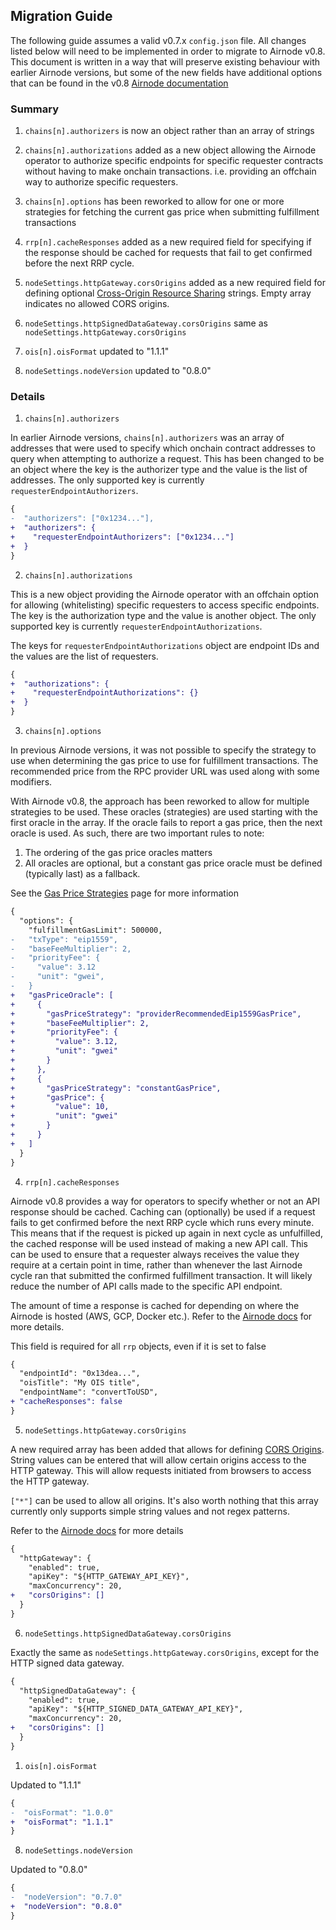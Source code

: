 ## Migration Guide

The following guide assumes a valid v0.7.x `config.json` file. All changes
listed below will need to be implemented in order to migrate to Airnode v0.8.
This document is written in a way that will preserve existing behaviour with
earlier Airnode versions, but some of the new fields have additional options
that can be found in the v0.8
[Airnode documentation](https://docs.api3.org/airnode/v0.8/)

### Summary

1. `chains[n].authorizers` is now an object rather than an array of strings

2. `chains[n].authorizations` added as a new object allowing the Airnode
   operator to authorize specific endpoints for specific requester contracts
   without having to make onchain transactions. i.e. providing an offchain way
   to authorize specific requesters.

3. `chains[n].options` has been reworked to allow for one or more strategies for
   fetching the current gas price when submitting fulfillment transactions

4. `rrp[n].cacheResponses` added as a new required field for specifying if the
   response should be cached for requests that fail to get confirmed before the
   next RRP cycle.

5. `nodeSettings.httpGateway.corsOrigins` added as a new required field for
   defining optional
   [Cross-Origin Resource Sharing](https://developer.mozilla.org/en-US/docs/Web/HTTP/CORS)
   strings. Empty array indicates no allowed CORS origins.

6. `nodeSettings.httpSignedDataGateway.corsOrigins` same as
   `nodeSettings.httpGateway.corsOrigins`

7. `ois[n].oisFormat` updated to "1.1.1"

8. `nodeSettings.nodeVersion` updated to "0.8.0"

### Details

1. `chains[n].authorizers`

In earlier Airnode versions, `chains[n].authorizers` was an array of addresses
that were used to specify which onchain contract addresses to query when
attempting to authorize a request. This has been changed to be an object where
the key is the authorizer type and the value is the list of addresses. The only
supported key is currently `requesterEndpointAuthorizers`.

```diff
{
-  "authorizers": ["0x1234..."],
+  "authorizers": {
+    "requesterEndpointAuthorizers": ["0x1234..."]
+  }
}
```

2. `chains[n].authorizations`

This is a new object providing the Airnode operator with an offchain option for
allowing (whitelisting) specific requesters to access specific endpoints. The
key is the authorization type and the value is another object. The only
supported key is currently `requesterEndpointAuthorizations`.

The keys for `requesterEndpointAuthorizations` object are endpoint IDs and the
values are the list of requesters.

```diff
{
+  "authorizations": {
+    "requesterEndpointAuthorizations": {}
+  }
}
```

3. `chains[n].options`

In previous Airnode versions, it was not possible to specify the strategy to use
when determining the gas price to use for fulfillment transactions. The
recommended price from the RPC provider URL was used along with some modifiers.

With Airnode v0.8, the approach has been reworked to allow for multiple
strategies to be used. These oracles (strategies) are used starting with the
first oracle in the array. If the oracle fails to report a gas price, then the
next oracle is used. As such, there are two important rules to note:

1. The ordering of the gas price oracles matters
2. All oracles are optional, but a constant gas price oracle must be defined
   (typically last) as a fallback.

See the
[Gas Price Strategies](https://docs.api3.org/airnode/v0.8/concepts/gas-prices.html)
page for more information

```diff
{
  "options": {
    "fulfillmentGasLimit": 500000,
-   "txType": "eip1559",
-   "baseFeeMultiplier": 2,
-   "priorityFee": {
-     "value": 3.12
-     "unit": "gwei",
-   }
+   "gasPriceOracle": [
+     {
+       "gasPriceStrategy": "providerRecommendedEip1559GasPrice",
+       "baseFeeMultiplier": 2,
+       "priorityFee": {
+         "value": 3.12,
+         "unit": "gwei"
+       }
+     },
+     {
+       "gasPriceStrategy": "constantGasPrice",
+       "gasPrice": {
+         "value": 10,
+         "unit": "gwei"
+       }
+     }
+   ]
  }
}
```

4. `rrp[n].cacheResponses`

Airnode v0.8 provides a way for operators to specify whether or not an API
response should be cached. Caching can (optionally) be used if a request fails
to get confirmed before the next RRP cycle which runs every minute. This means
that if the request is picked up again in next cycle as unfulfilled, the cached
response will be used instead of making a new API call. This can be used to
ensure that a requester always receives the value they require at a certain
point in time, rather than whenever the last Airnode cycle ran that submitted
the confirmed fulfillment transaction. It will likely reduce the number of API
calls made to the specific API endpoint.

The amount of time a response is cached for depending on where the Airnode is
hosted (AWS, GCP, Docker etc.). Refer to the
[Airnode docs](https://docs.api3.org/airnode/v0.8/) for more details.

This field is required for all `rrp` objects, even if it is set to false

```diff
{
  "endpointId": "0x13dea...",
  "oisTitle": "My OIS title",
  "endpointName": "convertToUSD",
+ "cacheResponses": false
}
```

5. `nodeSettings.httpGateway.corsOrigins`

A new required array has been added that allows for defining
[CORS Origins](https://developer.mozilla.org/en-US/docs/Web/HTTP/CORS). String
values can be entered that will allow certain origins access to the HTTP
gateway. This will allow requests initiated from browsers to access the HTTP
gateway.

`["*"]` can be used to allow all origins. It's also worth nothing that this
array currently only supports simple string values and not regex patterns.

Refer to the
[Airnode docs](https://docs.api3.org/airnode/v0.8/reference/deployment-files/config-json.html#httpgateway-corsorigins)
for more details

```diff
{
  "httpGateway": {
    "enabled": true,
    "apiKey": "${HTTP_GATEWAY_API_KEY}",
    "maxConcurrency": 20,
+   "corsOrigins": []
  }
}
```

6. `nodeSettings.httpSignedDataGateway.corsOrigins`

Exactly the same as `nodeSettings.httpGateway.corsOrigins`, except for the HTTP
signed data gateway.

```diff
{
  "httpSignedDataGateway": {
    "enabled": true,
    "apiKey": "${HTTP_SIGNED_DATA_GATEWAY_API_KEY}",
    "maxConcurrency": 20,
+   "corsOrigins": []
  }
}
```

1. `ois[n].oisFormat`

Updated to "1.1.1"

```diff
{
-  "oisFormat": "1.0.0"
+  "oisFormat": "1.1.1"
}
```

8. `nodeSettings.nodeVersion`

Updated to "0.8.0"

```diff
{
-  "nodeVersion": "0.7.0"
+  "nodeVersion": "0.8.0"
}
```
